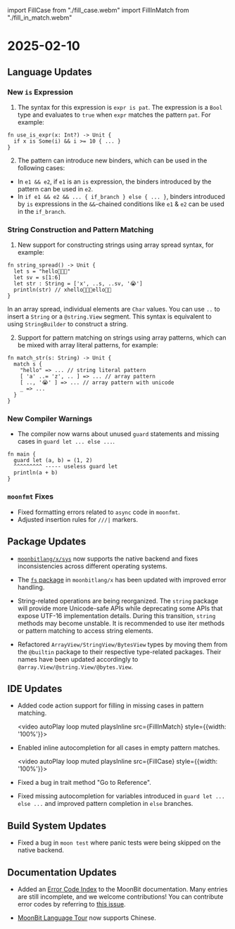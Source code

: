import FillCase from "./fill_case.webm"
import FillInMatch from "./fill_in_match.webm"

# 2025-02-10

## Language Updates

### New `is` Expression

1. The syntax for this expression is `expr is pat`. The expression is a `Bool` type and evaluates to `true` when `expr` matches the pattern `pat`. For example:

```moonbit
fn use_is_expr(x: Int?) -> Unit {
  if x is Some(i) && i >= 10 { ... }
}
```

2. The pattern can introduce new binders, which can be used in the following cases:

- In `e1 && e2`, if `e1` is an `is` expression, the binders introduced by the pattern can be used in `e2`.
- In `if e1 && e2 && ... { if_branch } else { ... }`, binders introduced by `is` expressions in the `&&`-chained conditions like `e1` & `e2` can be used in the `if_branch`.

### String Construction and Pattern Matching

1. New support for constructing strings using array spread syntax, for example:

```moonbit
fn string_spread() -> Unit {
  let s = "hello🤣😂😍"
  let sv = s[1:6]
  let str : String = ['x', ..s, ..sv, '😭']
  println(str) // xhello🤣😂😍ello🤣😭
}
```

In an array spread, individual elements are `Char` values. You can use `..` to insert a `String` or a `@string.View` segment. This syntax is equivalent to using `StringBuilder` to construct a string.

2. Support for pattern matching on strings using array patterns, which can be mixed with array literal patterns, for example:

```moonbit
fn match_str(s: String) -> Unit {
  match s {
    "hello" => ... // string literal pattern
    [ 'a' ..= 'z', .. ] => ... // array pattern
    [ .., '😭' ] => ... // array pattern with unicode
    _ => ...
  }
}
```

### New Compiler Warnings

- The compiler now warns about unused `guard` statements and missing cases in `guard let ... else ...`.

```moonbit
fn main {
  guard let (a, b) = (1, 2)
  ^^^^^^^^^ ----- useless guard let
  println(a + b)
}
```

### `moonfmt` Fixes

- Fixed formatting errors related to `async` code in `moonfmt`.
- Adjusted insertion rules for `///|` markers.

## Package Updates

- [`moonbitlang/x/sys`](https://github.com/moonbitlang/x/tree/main/sys) now supports the native backend and fixes inconsistencies across different operating systems.

- The [`fs` package](https://github.com/moonbitlang/x/tree/main/fs) in `moonbitlang/x` has been updated with improved error handling.

- String-related operations are being reorganized. The `string` package will provide more Unicode-safe APIs while deprecating some APIs that expose UTF-16 implementation details. During this transition, `string` methods may become unstable. It is recommended to use iter methods or pattern matching to access string elements.

- Refactored `ArrayView/StringView/BytesView` types by moving them from the `@builtin` package to their respective type-related packages. Their names have been updated accordingly to `@array.View/@string.View/@bytes.View`.

## IDE Updates

- Added code action support for filling in missing cases in pattern matching.

  <video autoPlay loop muted playsInline src={FillInMatch} style={{width: '100%'}}></video>

- Enabled inline autocompletion for all cases in empty pattern matches.

  <video autoPlay loop muted playsInline src={FillCase} style={{width: '100%'}}></video>

- Fixed a bug in trait method "Go to Reference".

- Fixed missing autocompletion for variables introduced in `guard let ... else ...` and improved pattern completion in `else` branches.

## Build System Updates

- Fixed a bug in `moon test` where panic tests were being skipped on the native backend.

## Documentation Updates

- Added an [Error Code Index](https://docs.moonbitlang.com/en/latest/language/error_codes/index.html) to the MoonBit documentation. Many entries are still incomplete, and we welcome contributions! You can contribute error codes by referring to [this issue](https://github.com/moonbitlang/moonbit-docs/issues/467).

- [MoonBit Language Tour](https://tour.moonbitlang.com/zh) now supports Chinese.
